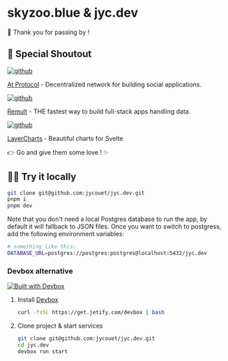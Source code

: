 # skyzoo.blue & jyc.dev

👋 Thank you for passing by !

## 📣 Special Shoutout

<a href="https://github.com/bluesky-social/atproto">
	<img alt="github" src="https://img.shields.io/github/stars/bluesky-social/atproto?logo=github&label=atproto&color=#4ACC31" />
</a>

[At Protocol](https://atproto.com) - Decentralized network for building social applications.

<a href="https://github.com/remult/remult">
	<img alt="github" src="https://img.shields.io/github/stars/remult/remult?logo=github&label=remult&color=#4ACC31" />
</a>

[Remult](https://remult.dev/) - THE fastest way to build full-stack apps handling data.

<a href="https://github.com/techniq/layerchart">
	<img alt="github" src="https://img.shields.io/github/stars/techniq/layerchart?logo=github&label=layerchart&color=#4ACC31" />
</a>

[LayerCharts](https://layerchart.com/) - Beautiful charts for Svelte

👉 Go and give them some love ! ✨

## 🧑‍💻 Try it locally

```bash
git clone git@github.com:jycouet/jyc.dev.git
pnpm i
pnpm dev
```

Note that you don't need a local Postgres database to run the app, by default it will fallback to
JSON files. Once you want to switch to postgress, add the following environment variables:

```bash
# something like this:
DATABASE_URL=postgres://postgres:postgres@localhost:5432/jyc.dev
```

### Devbox alternative

[![Built with Devbox](https://www.jetify.com/img/devbox/shield_galaxy.svg)](https://www.jetify.com/devbox/docs/contributor-quickstart/)

1. Install [Devbox](https://github.com/jetpack-io/devbox)
   ```bash
   curl -fsSL https://get.jetify.com/devbox | bash
   ```
1. Clone project & start services
   ```bash
   git clone git@github.com:jycouet/jyc.dev.git
   cd jyc.dev
   devbox run start
   ```
